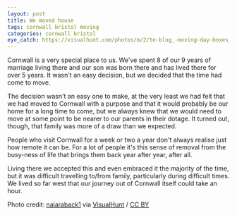 ```yaml
---
layout: post
title: We moved house
tags: cornwall bristol moving
categories: cornwall bristol
eye_catch: https://visualhunt.com/photos/m/2/te-blog_-moving-day-boxes_-08_23_2011_istock_000008388519medium1.jpg
---
```


Cornwall is a very special place to us. We've spent 8 of our 9 years of marriage living there and our son was born there and has lived there for over 5 years. It wasn't an easy decision, but we decided that the time had come to move.

<!--more-->

The decision wasn't an easy one to make, at the very least we had felt that we had moved to Cornwall with a purpose and that it would probably be our home for a long time to come, but we always knew that we would need to move at some point to be nearer to our parents in their dotage. It turned out, though, that family was more of a draw than we expected.

People who visit Cornwall for a week or two a year don't always realise just how remote it can be. For a lot of people it's this sense of removal from the busy-ness of life that brings them back year after year, after all.

Living there we accepted this and even embraced it the majority of the time, but it was difficult travelling to/from family, particularly during difficult times. We lived so far west that our journey out of Cornwall itself could take an hour.

Photo credit: [naiaraback1](https://www.flickr.com/photos/128359034@N07/17233058042/) via [VisualHunt](https://visualhunt.com/re/930b2f) / [CC BY](http://creativecommons.org/licenses/by/2.0/)